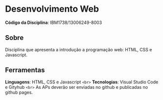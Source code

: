 # Desenvolvimento Web

**Código da Disciplina**: IBM1738/13006249-8003

## Sobre

Disciplina que apresenta a introdução a programação web: HTML, CSS e Javascript.

## Ferramentas

**Linguagens**: HTML, CSS e Javascript `<br>`
**Tecnologias**: Visual Studio Code e Gityhub `<br>`
As APs deverão ser enviadas no github e publicadas no github pages.
